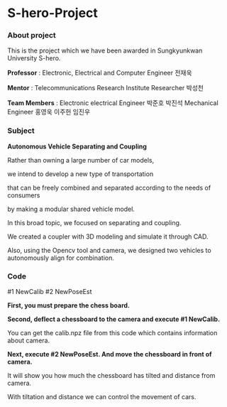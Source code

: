 # S-hero-Project

<h3>About project</h3>

This is the project which we have been awarded in Sungkyunkwan University S-hero.

**Professor** : Electronic, Electrical and Computer Engineer 전재욱

**Mentor** : Telecommunications Research Institute Researcher 박성천

**Team Members** : Electronic electrical Engineer 박준호 박진석
Mechanical Engineer 홍영욱 이주헌 임진우   
  
<h3>Subject</h3>

**Autonomous Vehicle Separating and Coupling**

Rather than owning a large number of car models, 

we intend to develop a new type of transportation 

that can be freely combined and separated according to the needs of consumers 

by making a modular shared vehicle model.

In this broad topic, we focused on separating and coupling.

We created a coupler with 3D modeling and simulate it through CAD.

Also, using the Opencv tool and camera, we designed two vehicles to autonomously align for combination.


<h3>Code</h3>

#1 NewCalib 
#2 NewPoseEst

**First, you must prepare the chess board.**

**Second, deflect a chessboard to the camera and execute #1 NewCalib.** 

You can get the calib.npz file from this code which contains information about camera.

**Next, execute #2 NewPoseEst. And move the chessboard in front of camera.**

It will show you how much the chessboard has tilted and distance from camera.

With tiltation and distance we can control the movement of cars.

